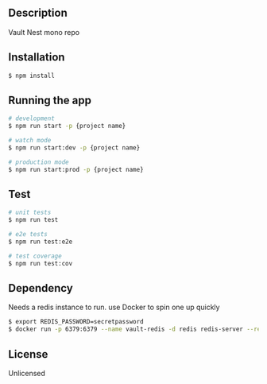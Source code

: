 ## Description

Vault Nest mono repo

## Installation

```bash
$ npm install
```

## Running the app

```bash
# development
$ npm run start -p {project name}

# watch mode
$ npm run start:dev -p {project name}

# production mode
$ npm run start:prod -p {project name}
```

## Test

```bash
# unit tests
$ npm run test

# e2e tests
$ npm run test:e2e

# test coverage
$ npm run test:cov
```

## Dependency
Needs a redis instance to run. use Docker to spin one up quickly

```bash
$ export REDIS_PASSWORD=secretpassword
$ docker run -p 6379:6379 --name vault-redis -d redis redis-server --requirepass "$REDIS_PASSWORD"
```

## License

Unlicensed

